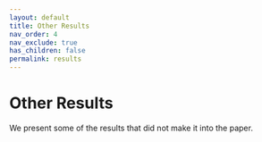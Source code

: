 ```yaml
---
layout: default
title: Other Results 
nav_order: 4
nav_exclude: true
has_children: false
permalink: results
---
```


# Other Results

We present some of the results that did not make it into the paper.


